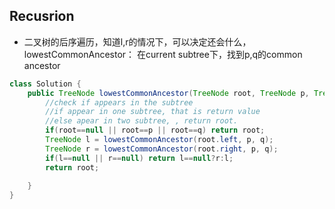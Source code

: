 ## Recusrion
- 二叉树的后序遍历，知道l,r的情况下，可以决定还会什么，lowestCommonAncestor： 在current subtree下，找到p,q的common ancestor
```java
class Solution {
    public TreeNode lowestCommonAncestor(TreeNode root, TreeNode p, TreeNode q) {
        //check if appears in the subtree
        //if appear in one subtree, that is return value
        //else apear in two subtree, , return root.
        if(root==null || root==p || root==q) return root;
        TreeNode l = lowestCommonAncestor(root.left, p, q);
        TreeNode r = lowestCommonAncestor(root.right, p, q);
        if(l==null || r==null) return l==null?r:l;
        return root;
        
    }
}
```
